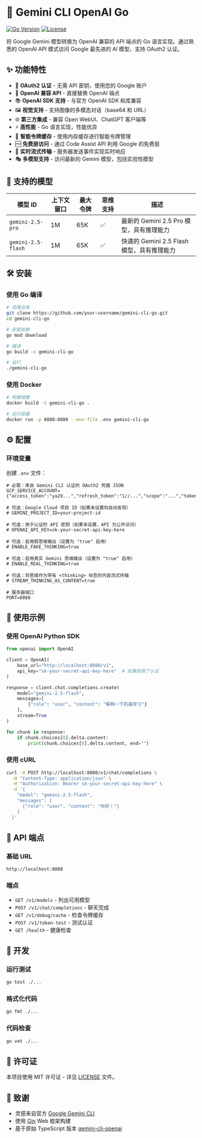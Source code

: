 # 🚀 Gemini CLI OpenAI Go

[![Go Version](https://img.shields.io/badge/Go-1.21+-blue.svg)](https://golang.org/)
[![License](https://img.shields.io/badge/License-MIT-green.svg)](LICENSE)

将 Google Gemini 模型转换为 OpenAI 兼容的 API 端点的 Go 语言实现。通过熟悉的 OpenAI API 模式访问 Google 最先进的 AI 模型，支持 OAuth2 认证。

## ✨ 功能特性

- 🔐 **OAuth2 认证** - 无需 API 密钥，使用您的 Google 账户
- 🎯 **OpenAI 兼容 API** - 直接替换 OpenAI 端点
- 📚 **OpenAI SDK 支持** - 与官方 OpenAI SDK 和库兼容
- 🖼️ **视觉支持** - 支持图像的多模态对话（base64 和 URL）
- 🌐 **第三方集成** - 兼容 Open WebUI、ChatGPT 客户端等
- ⚡ **高性能** - Go 语言实现，性能优异
- 🔄 **智能令牌缓存** - 使用内存缓存进行智能令牌管理
- 🆓 **免费层访问** - 通过 Code Assist API 利用 Google 的免费层
- 📡 **实时流式传输** - 服务器发送事件实现实时响应
- 🎭 **多模型支持** - 访问最新的 Gemini 模型，包括实验性模型

## 🤖 支持的模型

| 模型 ID | 上下文窗口 | 最大令牌 | 思维支持 | 描述 |
|---------|------------|----------|----------|------|
| `gemini-2.5-pro` | 1M | 65K | ✅ | 最新的 Gemini 2.5 Pro 模型，具有推理能力 |
| `gemini-2.5-flash` | 1M | 65K | ✅ | 快速的 Gemini 2.5 Flash 模型，具有推理能力 |

## 🛠️ 安装

### 使用 Go 编译

```bash
# 克隆仓库
git clone https://github.com/your-username/gemini-cli-go.git
cd gemini-cli-go

# 安装依赖
go mod download

# 编译
go build -o gemini-cli-go

# 运行
./gemini-cli-go
```

### 使用 Docker

```bash
# 构建镜像
docker build -t gemini-cli-go .

# 运行容器
docker run -p 8080:8080 --env-file .env gemini-cli-go
```

## ⚙️ 配置

### 环境变量

创建 `.env` 文件：

```env
# 必需：来自 Gemini CLI 认证的 OAuth2 凭据 JSON
GCP_SERVICE_ACCOUNT={"access_token":"ya29...","refresh_token":"1//...","scope":"...","token_type":"Bearer","id_token":"eyJ...","expiry_date":1750927763467}

# 可选：Google Cloud 项目 ID（如果未设置则自动发现）
# GEMINI_PROJECT_ID=your-project-id

# 可选：用于认证的 API 密钥（如果未设置，API 为公开访问）
# OPENAI_API_KEY=sk-your-secret-api-key-here

# 可选：启用假思维输出（设置为 "true" 启用）
# ENABLE_FAKE_THINKING=true

# 可选：启用真实 Gemini 思维输出（设置为 "true" 启用）
# ENABLE_REAL_THINKING=true

# 可选：将思维作为带有 <thinking> 标签的内容流式传输
# STREAM_THINKING_AS_CONTENT=true

# 服务器端口
PORT=8080
```

## 🚀 使用示例

### 使用 OpenAI Python SDK

```python
from openai import OpenAI

client = OpenAI(
    base_url="http://localhost:8080/v1",
    api_key="sk-your-secret-api-key-here"  # 如果启用了认证
)

response = client.chat.completions.create(
    model="gemini-2.5-flash",
    messages=[
        {"role": "user", "content": "解释一下机器学习"}
    ],
    stream=True
)

for chunk in response:
    if chunk.choices[0].delta.content:
        print(chunk.choices[0].delta.content, end="")
```

### 使用 cURL

```bash
curl -X POST http://localhost:8080/v1/chat/completions \
  -H "Content-Type: application/json" \
  -H "Authorization: Bearer sk-your-secret-api-key-here" \
  -d '{
    "model": "gemini-2.5-flash",
    "messages": [
      {"role": "user", "content": "你好！"}
    ]
  }'
```

## 📡 API 端点

### 基础 URL
```
http://localhost:8080
```

### 端点

- `GET /v1/models` - 列出可用模型
- `POST /v1/chat/completions` - 聊天完成
- `GET /v1/debug/cache` - 检查令牌缓存
- `POST /v1/token-test` - 测试认证
- `GET /health` - 健康检查

## 🔧 开发

### 运行测试

```bash
go test ./...
```

### 格式化代码

```bash
go fmt ./...
```

### 代码检查

```bash
go vet ./...
```

## 📄 许可证

本项目使用 MIT 许可证 - 详见 [LICENSE](LICENSE) 文件。

## 🙏 致谢

- 灵感来自官方 [Google Gemini CLI](https://github.com/google-gemini/gemini-cli)
- 使用 [Gin](https://gin-gonic.com/) Web 框架构建
- 基于原始 TypeScript 版本 [gemini-cli-openai](https://github.com/gewoonjaap/gemini-cli-openai)